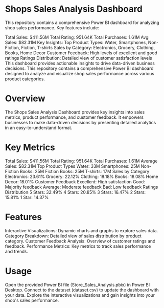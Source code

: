 # Shops Sales Analysis Dashboard
This repository contains a comprehensive Power BI dashboard for analyzing shop sales performance. Key features include:

Total Sales: $411.56M
Total Rating: 951.64K
Total Purchases: 1.61M
Avg Sales: $82.31M
Key Insights:
Top Product Types: Water, Smartphones, Non-Fiction, Fiction, T-shirts
Sales by Category: Electronics, Grocery, Clothing, Books, Home Decor
Customer Feedback: High levels of excellent and good ratings
Ratings Distribution: Detailed view of customer satisfaction levels
This dashboard provides actionable insights to drive data-driven business decisions.
This repository contains a comprehensive Power BI dashboard designed to analyze and visualize shop sales performance across various product categories.

# Overview
The Shops Sales Analysis Dashboard provides key insights into sales metrics, product performance, and customer feedback. It empowers businesses to make data-driven decisions by presenting detailed analytics in an easy-to-understand format.

# Key Metrics
Total Sales: $411.56M
Total Rating: 951.64K
Total Purchases: 1.61M
Average Sales: $82.31M
Top Product Types
Water: 33M
Smartphones: 25M
Non-Fiction Books: 25M
Fiction Books: 25M
T-shirts: 17M
Sales by Category
Electronics: 23.61%
Grocery: 22.12%
Clothing: 18.18%
Books: 18.08%
Home Decor: 18.01%
Customer Feedback
Excellent: High satisfaction
Good: Majority feedback
Average: Moderate feedback
Bad: Low feedback
Ratings Distribution
5 Stars: 32.49%
4 Stars: 20.85%
3 Stars: 16.47%
2 Stars: 15.81%
1 Star: 14.37%
# Features
Interactive Visualizations: Dynamic charts and graphs to explore sales data.
Category Breakdown: Detailed view of sales distribution by product category.
Customer Feedback Analysis: Overview of customer ratings and feedback.
Performance Metrics: Key metrics to track sales performance and trends.
# Usage
Open the provided Power BI file (Store_Sales_Analysis.pbix) in Power BI Desktop.
Connect to the dataset (dataset.csv) to update the dashboard with your data.
Explore the interactive visualizations and gain insights into your shop's sales performance.

